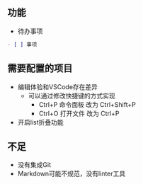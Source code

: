 
## 功能

- 待办事项
```md
- [ ] 事项
```



## 需要配置的项目

- 编辑体验和VSCode存在差异
    - 可以通过修改快捷键的方式实现
        - Ctrl+P 命令面板 改为  Ctrl+Shift+P
        - Ctrl+O 打开文件 改为 Ctrl+P
-  开启list折叠功能

## 不足
- 没有集成Git
- Markdown可能不规范，没有linter工具